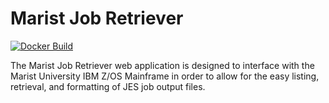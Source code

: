 # Marist Job Retriever

[![Docker Build](https://github.com/NHastings2/Marist-Retriever-2.0/actions/workflows/main.yml/badge.svg)](https://github.com/NHastings2/Marist-Retriever-2.0/actions/workflows/main.yml)

The Marist Job Retriever web application is designed to interface with the Marist University IBM Z/OS Mainframe in order to allow for the easy listing, retrieval, and formatting of JES job output files. 
